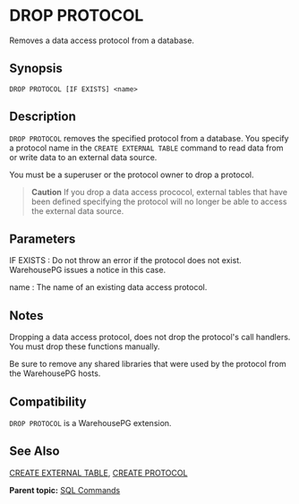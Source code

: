 # DROP PROTOCOL 

Removes a data access protocol from a database.

## <a id="section2"></a>Synopsis 

``` {#sql_command_synopsis}
DROP PROTOCOL [IF EXISTS] <name>
```

## <a id="section3"></a>Description 

`DROP PROTOCOL` removes the specified protocol from a database. You specify a protocol name in the `CREATE EXTERNAL TABLE` command to read data from or write data to an external data source.

You must be a superuser or the protocol owner to drop a protocol.

> **Caution** If you drop a data access prococol, external tables that have been defined specifying the protocol will no longer be able to access the external data source.

## <a id="section4"></a>Parameters 

IF EXISTS
:   Do not throw an error if the protocol does not exist. WarehousePG issues a notice in this case.

name
:   The name of an existing data access protocol.

## <a id="section5"></a>Notes 

Dropping a data access protocol, does not drop the protocol's call handlers. You must drop these functions manually.

Be sure to remove any shared libraries that were used by the protocol from the WarehousePG hosts.

## <a id="section6"></a>Compatibility 

`DROP PROTOCOL` is a WarehousePG extension.

## <a id="section7"></a>See Also 

[CREATE EXTERNAL TABLE](CREATE_EXTERNAL_TABLE.html), [CREATE PROTOCOL](CREATE_PROTOCOL.html)

**Parent topic:** [SQL Commands](../sql_commands/sql_ref.html)

